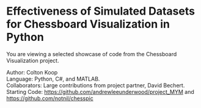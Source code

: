 # Effectiveness of Simulated Datasets for Chessboard Visualization in Python

You are viewing a selected showcase of code from the Chessboard Visualization project.

Author: Colton Koop  
Language: Python, C#, and MATLAB.  
Collaborators: Large contributions from project partner, David Bechert.  
Starting Code: https://github.com/andrewleeunderwood/project_MYM and https://github.com/notnil/chesspic
